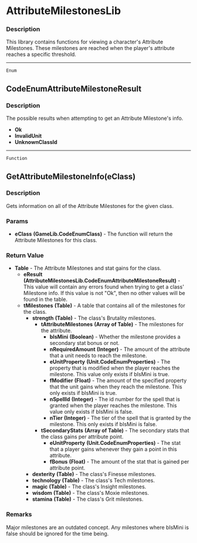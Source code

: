 AttributeMilestonesLib
======================

### Description

This library contains functions for viewing a character's Attribute
Milestones. These milestones are reached when the player's attribute
reaches a specific threshold.

------------------------------------------------------------------------

`Enum`

CodeEnumAttributeMilestoneResult
--------------------------------

### Description

The possible results when attempting to get an Attribute Milestone's
info.

-   **Ok**
-   **InvalidUnit**
-   **UnknownClassId**

------------------------------------------------------------------------

`Function`

GetAttributeMilestoneInfo(eClass)
---------------------------------

### Description

Gets information on all of the Attribute Milestones for the given class.

### Params

-   **eClass** **(GameLib.CodeEnumClass)** - The function will return
    the Attribute Milestones for this class.

### Return Value

-   **Table** - The Attribute Milestones and stat gains for the class.
    -   **eResult**
        **(AttributeMilestonesLib.CodeEnumAttributeMilestoneResult)** -
        This value will contain any errors found when trying to get a
        class' Milestone info. If this value is not "Ok", then no other
        values will be found in the table.
    -   **tMilestones** **(Table)** - A table that contains all of the
        milestones for the class.
        -   **strength** **(Table)** - The class's Brutality milestones.
            -   **tAttributeMilestones** **(Array of Table)** - The
                milestones for the attribute.
                -   **bIsMini** **(Boolean)** - Whether the milestone
                    provides a secondary stat bonus or not.
                -   **nRequiredAmount** **(Integer)** - The amount of
                    the attribute that a unit needs to reach the
                    milestone.
                -   **eUnitProperty** **(Unit.CodeEnumProperties)** -
                    The property that is modified when the player
                    reaches the milestone. This value only exists if
                    bIsMini is true.
                -   **fModifier** **(Float)** - The amount of the
                    specified property that the unit gains when they
                    reach the milestone. This only exists if bIsMini is
                    true.
                -   **nSpellId** **(Integer)** - The id number for the
                    spell that is granted when the player reaches the
                    milestone. This value only exists if bIsMini is
                    false.
                -   **nTier** **(Integer)** - The tier of the spell that
                    is granted by the milestone. This only exists if
                    bIsMini is false.
            -   **tSecondaryStats** **(Array of Table)** - The secondary
                stats that the class gains per attribute point.
                -   **eUnitProperty** **(Unit.CodeEnumProperties)** -
                    The stat that a player gains whenever they gain a
                    point in this attribute.
                -   **fBonus** **(Float)** - The amount of the stat that
                    is gained per attribute point.
        -   **dexterity** **(Table)** - The class's Finesse milestones.
        -   **technology** **(Table)** - The class's Tech milestones.
        -   **magic** **(Table)** - The class's Insight milestones.
        -   **wisdom** **(Table)** - The class's Moxie milestones.
        -   **stamina** **(Table)** - The class's Grit milestones.

### Remarks

Major milestones are an outdated concept. Any milestones where bIsMini
is false should be ignored for the time being.
